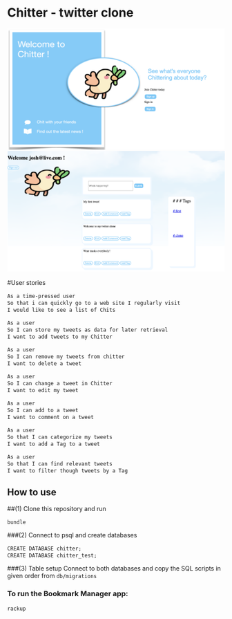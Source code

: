 # Chitter - twitter clone

![Alt text](public/homepage.png?raw=true "Home page")
![Alt text](public/mainpage.png?raw=true "Home page")

#User stories

```
As a time-pressed user
So that i can quickly go to a web site I regularly visit
I would like to see a list of Chits
```
```
As a user
So I can store my tweets as data for later retrieval
I want to add tweets to my Chitter
```
```
As a user
So I can remove my tweets from chitter
I want to delete a tweet
```
```
As a user
So I can change a tweet in Chitter
I want to edit my tweet
```
```
As a user
So I can add to a tweet
I want to comment on a tweet
```

```
As a user
So that I can categorize my tweets
I want to add a Tag to a tweet
```
```
As a user
So that I can find relevant tweets
I want to filter though tweets by a Tag
```


## How to use
##(1) Clone this repository and run

```
bundle
```
###(2) Connect to psql and create databases
```
CREATE DATABASE chitter;
CREATE DATABASE chitter_test;
```
###(3) Table setup 
Connect to both databases and copy the SQL scripts in given order from `db/migrations`
### To run the Bookmark Manager app:
```
rackup
```
